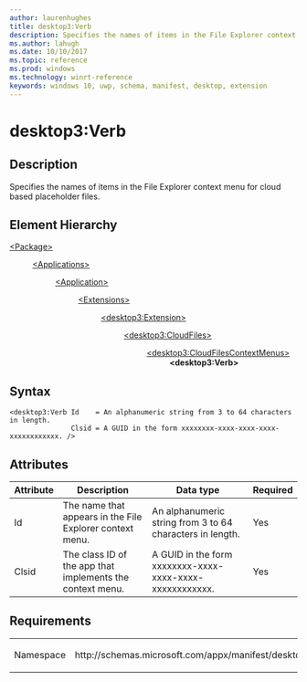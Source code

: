 ```yaml
---
author: laurenhughes
title: desktop3:Verb
description: Specifies the names of items in the File Explorer context menu for cloud based placeholder files.
ms.author: lahugh
ms.date: 10/10/2017
ms.topic: reference
ms.prod: windows
ms.technology: winrt-reference
keywords: windows 10, uwp, schema, manifest, desktop, extension 
---
```


# desktop3:Verb

## Description
Specifies the names of items in the File Explorer context menu for cloud based placeholder files.

## Element Hierarchy
<dl>
<dt><a href="element-package.md">&lt;Package&gt;</a></dt>
<dd>
<dl>
<dt><a href="element-applications.md">&lt;Applications&gt;</a></dt>
<dd>
<dl>
<dt><a href="element-application.md">&lt;Application&gt;</a></dt>
<dd>
<dl>
<dt><a href="element-1-extensions.md">&lt;Extensions&gt;</a></dt>
<dd>
<dl>
<dt><a href="element-desktop3-extension.md">&lt;desktop3:Extension&gt;</a></dt>
<dd>
<dl>
<dt><a href="element-desktop3-cloudfiles.md">&lt;desktop3:CloudFiles&gt;</a></dt>
<dd>
<dl>
<dt><a href="element-desktop3-cloudfilescontextmenus.md">&lt;desktop3:CloudFilesContextMenus&gt;</a></dt>
<dd><b>&lt;desktop3:Verb&gt;</b></dd>
</dl>
</dd>
</dl>
</dd>
</dl>
</dd>
</dl>
</dd>
</dl>
</dd>
</dl>
</dd>
</dl>



## Syntax
```syntax
<desktop3:Verb Id    = An alphanumeric string from 3 to 64 characters in length.
               Clsid = A GUID in the form xxxxxxxx-xxxx-xxxx-xxxx-xxxxxxxxxxxx. />
```

## Attributes
| Attribute | Description | Data type | Required |
|-----------|-------------|-----------|----------|
| Id | The name that appears in the File Explorer context menu.  | An alphanumeric string from 3 to 64 characters in length. | Yes |
| Clsid | The class ID of the app that implements the context menu. | A GUID in the form xxxxxxxx-xxxx-xxxx-xxxx-xxxxxxxxxxxx. | Yes |

## Requirements

<table>
<colgroup>
<col width="50%" />
<col width="50%" />
</colgroup>
<tbody>
<tr class="odd">
<td><p>Namespace</p></td>
<td><p>http://schemas.microsoft.com/appx/manifest/desktop/windows10/3</p></td>
</tr>
</tbody>
</table>